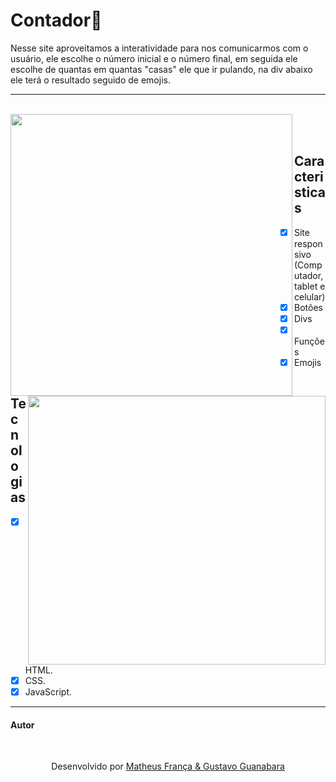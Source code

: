 # Contador🔢

<p> 
  Nesse site aproveitamos a interatividade para nos comunicarmos com o usuário, ele escolhe o número inicial e o número final, em seguida ele 
  escolhe de quantas em quantas "casas" ele que ir pulando, na div abaixo ele terá o resultado seguido de emojis.
</p>

---
<br>
<div>
<img width="451" align="left" 
     src="https://github.com/franssa01/Cursos/blob/main/Curso%20em%20V%C3%ADdeo/Java%20Script/SITE/SITE/Site%203%20Contador/site3.gif">
  <img width="476px" height="430px" align="right"
     src="https://github.com/franssa01/Courses/blob/main/Curso%20em%20V%C3%ADdeo/Java%20Script/SITE/SITE/Site%203%20Contador/Flowchart.png">
  </div>

<br>
<br>

## Caracteristicas

- [x] Site responsivo (Computador, tablet e celular)
- [x] Botões
- [x] Divs
- [x] Funções
- [x] Emojis

## Tecnologias
- [x] HTML.
- [x] CSS.
- [x] JavaScript.

---

#### Autor
<br>

<p align="center"> Desenvolvido por <a href="https://www.linkedin.com/in/matheus-fran%C3%A7a-b0961a222/">Matheus França & <a href="https://www.youtube.com/c/CursoemV%C3%ADdeo"> Gustavo Guanabara</a>

